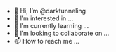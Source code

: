 - 👋 Hi, I’m @darktunneling
- 👀 I’m interested in ...
- 🌱 I’m currently learning ...
- 💞️ I’m looking to collaborate on ...
- 📫 How to reach me ...

<!---
darktunneling/darktunneling is a ✨ special ✨ repository because its `README.md` (this file) appears on your GitHub profile.
You can click the Preview link to take a look at your changes.
--->
